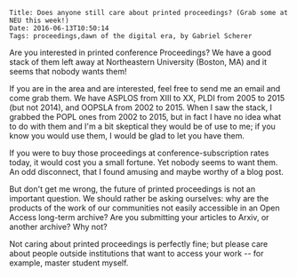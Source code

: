     Title: Does anyone still care about printed proceedings? (Grab some at NEU this week!)
    Date: 2016-06-13T10:50:14
    Tags: proceedings,dawn of the digital era, by Gabriel Scherer

Are you interested in printed conference Proceedings? We have a good
stack of them left away at Northeastern University (Boston, MA) and it
seems that nobody wants them!

<!-- more -->

If you are in the area and are interested, feel free to send me an
email and come grab them. We have ASPLOS from XIII to XX, PLDI from
2005 to 2015 (but not 2014), and OOPSLA from 2002 to 2015. When I saw
the stack, I grabbed the POPL ones from 2002 to 2015, but in fact
I have no idea what to do with them and I'm a bit skeptical they would
be of use to me; if you know you would use them, I would be glad to
let you have them.

If you were to buy those proceedings at conference-subscription rates
today, it would cost you a small fortune. Yet nobody seems to want
them. An odd disconnect, that I found amusing and maybe worthy of
a blog post.

But don't get me wrong, the future of printed proceedings is not an
important question. We should rather be asking ourselves: why are the
products of the work of our communities not easily accessible in an
Open Access long-term archive? Are you submitting your articles to
Arxiv, or another archive? Why not?

Not caring about printed proceedings is perfectly fine; but please
care about people outside institutions that want to access your
work -- for example, master student myself.
